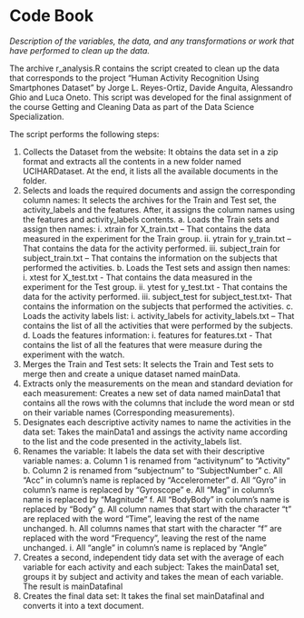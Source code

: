 # Code Book

*Description of the variables, the data, and any transformations or work that have performed to clean up the data.*

The archive r_analysis.R contains the script created to clean up the data that corresponds to the project “Human Activity Recognition Using Smartphones Dataset” by Jorge L. Reyes-Ortiz, Davide Anguita, Alessandro Ghio and Luca Oneto. This script was developed for the final assignment of the course Getting and Cleaning Data as part of the Data Science Specialization.

The script performs the following steps:
1.	Collects the Dataset from the website: It obtains the data set in a zip format and extracts all the contents in a new folder named UCIHARDataset. At the end, it lists all the available documents in the folder. 
2.	Selects and loads the required documents and assign the corresponding column names: 
It selects the archives for the Train and Test set, the activity_labels and the features. After, it assigns the column names using the features and activity_labels contents.
  a.	Loads the Train sets and assign then names: 
    i.	xtrain for X_train.txt – That contains the data measured in the experiment for the Train group.
    ii.	ytrain for y_train.txt – That contains the data for the activity performed.
    iii.	subject_train for subject_train.txt – That contains the information on the subjects that performed the activities.
  b.	Loads the Test sets and assign then names:
    i.	xtest for X_test.txt - That contains the data measured in the experiment for the Test group.
    ii.	ytest for y_test.txt - That contains the data for the activity performed.
    iii.	subject_test for subject_test.txt- That contains the information on the subjects that performed the activities.
  c.	Loads the activity labels list:
    i.	activity_labels for activity_labels.txt – That contains the list of all the activities that were performed by the subjects.
  d.	Loads the features information:
     i.	features for features.txt - That contains the list of all the features that were measure during the experiment with the watch.
3.	Merges the Train and Test sets: It selects the Train and Test sets to merge then and create a unique dataset named mainData.
4.	Extracts only the measurements on the mean and standard deviation for each measurement: Creates a new set of data named mainData1 that contains all the rows with the columns that include the word mean or std on their variable names (Corresponding measurements).
5.	Designates each descriptive activity names to name the activities in the data set: Takes the mainData1 and assings the activity name according to the list and the code presented in the activity_labels list.
6.	Renames the variable: It labels the data set with their descriptive variable names:
  a.	Column 1 is renamed from “activitynum” to “Activity”
  b.	Column 2 is renamed from “subjectnum” to “SubjectNumber”
  c.	All “Acc” in column’s name is replaced by “Accelerometer”
  d.	All “Gyro” in column’s name is replaced by “Gyroscope”
  e.	All “Mag” in column’s name is replaced by “Magnitude”
  f.	All “BodyBody” in column’s name is replaced by “Body”
  g.	All column names that start with the character “t” are replaced with the word “Time”, leaving the rest of the name unchanged.
  h.	All columns names that start with the character “f” are replaced with the word “Frequency”, leaving the rest of the name unchanged.
  i.	All “angle” in column’s name is replaced by “Angle”
7.	Creates a second, independent tidy data set with the average of each variable for each activity and each subject: Takes the mainData1 set, groups it by subject and activity and takes the mean of each variable. The result is mainDatafinal
8.	Creates the final data set: It takes the final set mainDatafinal and converts it into a text document.
